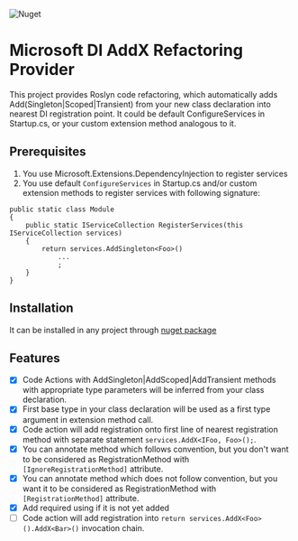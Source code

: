 ![Nuget](https://img.shields.io/nuget/v/MicrosoftDI.AddXRefactoring)
# Microsoft DI AddX Refactoring Provider

This project provides Roslyn code refactoring, which automatically adds Add(Singleton|Scoped|Transient) from your new class declaration into nearest DI registration point.
It could be default ConfigureServices in Startup.cs, or your custom extension method analogous to it.

## Prerequisites
1. You use Microsoft.Extensions.DependencyInjection to register services
2. You use default `ConfigureServices` in Startup.cs and/or custom extension methods to register services with following signature: 
```{c#}
public static class Module 
{
    public static IServiceCollection RegisterServices(this IServiceCollection services)
    {
        return services.AddSingleton<Foo>()
            ...
            ;
    }
}
```

## Installation

It can be installed in any project through [nuget package](https://www.nuget.org/packages/MicrosoftDI.AddXRefactoring/)

## Features

* [x] Code Actions with AddSingleton|AddScoped|AddTransient methods with appropriate type parameters will be inferred from your class declaration.
* [x] First base type in your class declaration will be used as a first type argument in extension method call.
* [x] Code action will add registration onto first line of nearest registration method with separate statement `services.AddX<IFoo, Foo>();`.
* [x] You can annotate method which follows convention, but you don't want to be considered as RegistrationMethod with `[IgnoreRegistrationMethod]` attribute.
* [x] You can annotate method which does not follow convention, but you want it to be considered as RegistrationMethod with `[RegistrationMethod]` attribute.
* [x] Add required using if it is not yet added
* [ ] Code action will add registration into `return services.AddX<Foo>().AddX<Bar>()` invocation chain.
